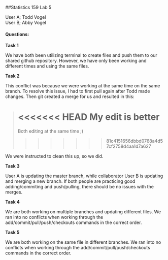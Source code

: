 ##Statistics 159 Lab 5

User A; Todd Vogel  
User B; Abby Vogel

#### Questions:

**Task 1**

We have both been utilizing terminal to create files and push them to our shared github repository. However, we have only been working and different times and using the same files.

**Task 2**

This conflict was because we were working at the same time on the same branch. To resolve this issue, I had to first pull again after Todd made changes. Then git created a merge for us and resulted in this: 


><<<<<<< HEAD
>My edit is better
>=======
>Both editing at the same time ;)
>>>>>>>> 81c4151656dbbd0768a4d57cf2758d4aa1d7a627


We were instructed to clean this up, so we did. 

**Task 3**

User A is updating the master branch, while collaborator User B is updating and merging a new branch. If both people are practicing good adding/commiting and push/pulling, there should be no issues with the merges. 

**Task 4**

We are both working on multiple branches and updating different files. We ran into no conflicts when working through the add/commit/pull/push/checkouts commands in the correct order.

**Task 5**

We are both working on the same file in different branches. We ran into no conflicts when working through the add/commit/pull/push/checkouts commands in the correct order.


